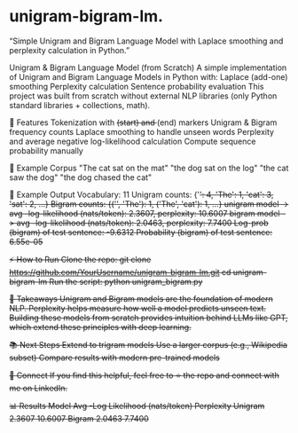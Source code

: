 # unigram-bigram-lm.
“Simple Unigram and Bigram Language Model with Laplace smoothing and perplexity calculation in Python.”

Unigram & Bigram Language Model (from Scratch)
A simple implementation of Unigram and Bigram Language Models in Python with:
Laplace (add-one) smoothing
Perplexity calculation
Sentence probability evaluation
This project was built from scratch without external NLP libraries (only Python standard libraries + collections, math).

📌 Features
Tokenization with <s> (start) and </s> (end) markers
Unigram & Bigram frequency counts
Laplace smoothing to handle unseen words
Perplexity and average negative log-likelihood calculation
Compute sequence probability manually

🚀 Example Corpus
"The cat sat on the mat"
"the dog sat on the log"
"the cat saw the dog"
"the dog chased the cat"

🧮 Example Output
Vocabulary: 11
Unigram counts: {'<s>': 4, 'The': 1, 'cat': 3, 'sat': 2, ...}
Bigram counts: {('<s>', 'The'): 1, ('The', 'cat'): 1, ...}
unigram model -> avg -log-likelihood (nats/token): 2.3607, perplexity: 10.6007
bigram model  -> avg -log-likelihood (nats/token): 2.0463, perplexity: 7.7400
Log-prob (bigram) of test sentence: -9.6312
Probability (bigram) of test sentence: 6.55e-05

⚡ How to Run
Clone the repo:
git clone https://github.com/YourUsername/unigram-bigram-lm.git
cd unigram-bigram-lm
Run the script:
python unigram_bigram.py

🎯 Takeaways
Unigram and Bigram models are the foundation of modern NLP.
Perplexity helps measure how well a model predicts unseen text.
Building these models from scratch provides intuition behind LLMs like GPT, which extend these principles with deep learning.

📚 Next Steps
Extend to trigram models
Use a larger corpus (e.g., Wikipedia subset)
Compare results with modern pre-trained models

🔗 Connect
If you find this helpful, feel free to ⭐ the repo and connect with me on LinkedIn.

📊 Results
Model	Avg       -Log Likelihood (nats/token)	    Perplexity
Unigram               	2.3607	                   10.6007
Bigram	                2.0463                    	7.7400
